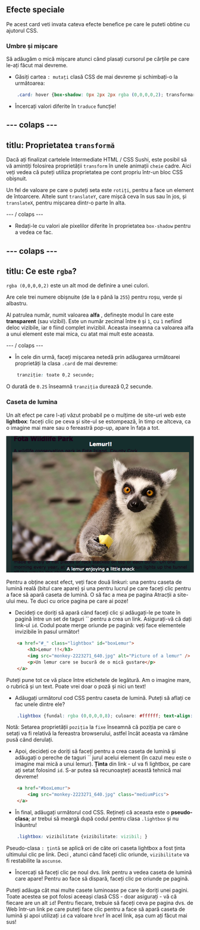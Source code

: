 ## Efecte speciale

Pe acest card veti invata cateva efecte benefice pe care le puteti obtine cu ajutorul CSS.

### Umbre și mișcare

Să adăugăm o mică mișcare atunci când plasați cursorul pe cărțile pe care le-ați făcut mai devreme.

+ Găsiți cartea `: mutați` clasă CSS de mai devreme și schimbați-o la următoarea:

```css
    .card: hover {box-shadow: 0px 2px 2px rgba (0,0,0,0,2); transformare: translateY (-2px); }
```

+ Încercați valori diferite în `traduce` funcție!

## \--- colaps \---

## titlu: Proprietatea `transformă`

Dacă ați finalizat cartelele Intermediate HTML / CSS Sushi, este posibil să vă amintiți folosirea proprietății `transform` în unele animații `cheie` cadre. Aici veți vedea că puteți utiliza proprietatea pe cont propriu într-un bloc CSS obișnuit.

Un fel de valoare pe care o puteți seta este `rotiți`, pentru a face un element de întoarcere. Altele sunt `translateY`, care mișcă ceva în sus sau în jos, și `translateX`, pentru mișcarea dintr-o parte în alta.

\--- / colaps \---

+ Redați-le cu valori ale pixelilor diferite în proprietatea `box-shadow` pentru a vedea ce fac. 

## \--- colaps \---

## titlu: Ce este `rgba`?

`rgba (0,0,0,0,2)` este un alt mod de definire a unei culori.

Are cele trei numere obișnuite (de la `0` până la `255`) pentru roșu, verde și albastru.

Al patrulea număr, numit valoarea **alfa** , definește modul în care este **transparent** (sau vizibil). Este un număr zecimal între `0` și `1`, cu `1` nefiind deloc vizibile, iar `0` fiind complet invizibil. Aceasta inseamna ca valoarea alfa a unui element este mai mica, cu atat mai mult este aceasta.

\--- / colaps \---

+ În cele din urmă, faceți mișcarea netedă prin adăugarea următoarei proprietăți la clasa `.card` de mai devreme: 

```css
    tranziție: toate 0,2 secunde;
```

O durată de `0.2S` înseamnă `tranziția` durează 0,2 secunde.

### Caseta de lumina

Un alt efect pe care l-ați văzut probabil pe o mulțime de site-uri web este **lightbox**: faceți clic pe ceva și site-ul se estompează, în timp ce altceva, ca o imagine mai mare sau o fereastră pop-up, apare în fața a tot.

![Efectul efectului lightbox în acțiune](images/lightboxLemur.png)

Pentru a obține acest efect, veți face două linkuri: una pentru caseta de lumină reală (bitul care apare) și una pentru lucrul pe care faceți clic pentru a face să apară caseta de lumină. O să fac a mea pe pagina Atracții a site-ului meu. Te duci cu orice pagina pe care ai poze!

+ Decideți ce doriți să apară când faceți clic și adăugați-le pe toate în pagină între un set de taguri `` pentru a crea un link. Asigurați-vă că dați link-ul `id`. Codul poate merge oriunde pe pagină: veți face elementele invizibile în pasul următor!

```html
    <a href="#_" class="lightbox" id="boxLemur">
        <h3>Lemur !!</h3>
        <img src="monkey-2223271_640.jpg" alt="Picture of a lemur" />
        <p>Un lemur care se bucură de o mică gustare</p>
    </a>
```

Puteți pune tot ce vă place între etichetele de legătură. Am o imagine mare, o rubrică și un text. Poate vrei doar o poză și nici un text!

+ Adăugați următorul cod CSS pentru caseta de lumină. Puteți să aflați ce fac unele dintre ele?

```css
    .lightbox {fundal: rgba (0,0,0,0,8); culoare: #ffffff; text-align: centru; text-decoration: nici unul; lățime: 100%; înălțime: 100%; top: 0; stânga: 0; poziție: fixă; vizibilitate: ascuns; z-index: 999; }
```

Notă: Setarea proprietății `poziția` la `fixe` înseamnă că poziția pe care o setați va fi relativă la fereastra browserului, astfel încât aceasta va rămâne pusă când derulați.

+ Apoi, decideți ce doriți să faceți pentru a crea caseta de lumină și adăugați o pereche de taguri `` jurul acelui element (în cazul meu este o imagine mai mică a unui lemur). **Ținta** din link - ul va fi lightbox, pe care ați setat folosind `id`. S-ar putea să recunoașteți această tehnică mai devreme!

```html
    <a href="#boxLemur">
        <img src="monkey-2223271_640.jpg" class="mediumPics">
    </a>
```

+ În final, adăugați următorul cod CSS. Rețineți că aceasta este o **pseudo-clasa**; ar trebui să meargă după codul pentru clasa `.lightbox` și nu înăuntru!

```css
    .lightbox: vizibilitate {vizibilitate: vizibil; }
```

Pseudo-clasa `: țintă` se aplică ori de câte ori caseta lightbox a fost ținta ultimului clic pe link. Deci , atunci când faceți clic oriunde, `vizibilitate` va fi restabilite la `ascunse`.

+ Încercați să faceți clic pe noul dvs. link pentru a vedea caseta de lumină care apare! Pentru ao face să dispară, faceți clic pe oriunde pe pagină.

Puteți adăuga cât mai multe casete luminoase pe care le doriți unei pagini. Toate acestea se pot folosi aceeași clasă CSS - doar asigurați - vă că fiecare are un alt `id`! Pentru fiecare, trebuie să faceți ceva pe pagina dvs. de Web într-un link pe care puteți face clic pentru a face să apară caseta de lumină și apoi utilizați `id` ca valoare `href` în acel link, așa cum ați făcut mai sus!